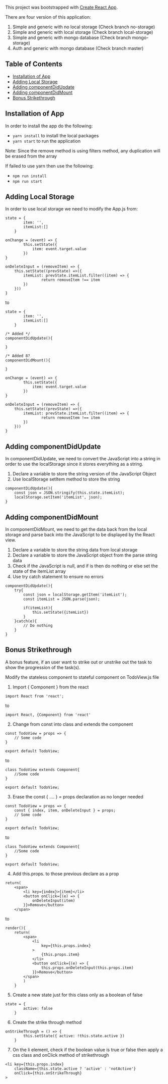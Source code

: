 This project was bootstrapped with [Create React App](https://github.com/facebookincubator/create-react-app).

There are four version of this application:
1. Simple and generic with no local storage (Check branch no-storage)
2. Simple and generic with local storage (Check branch local-storage)
3. Simple and generic with mongo database (Check branch mongo-storage)
4. Auth and generic with mongo database (Check branch master)

## Table of Contents
- [Installation of App](#installation-of-app)
- [Adding Local Storage](#adding-local-storage)
- [Adding componentDidUpdate](#adding-componentdidupdate)
- [Adding componentDidMount](#adding-componentdidmount)
- [Bonus Strikethrough](#bonus-strikethrough)

## Installation of App

In order to install the app do the following:

* `yarn install` to install the local packages
* `yarn start` to run the application

Note: Since the remove method is using filters method, any duplication will be erased from the array

If failed to use yarn then use the following:

* `npm run install`
* `npm run start`

## Adding Local Storage

In order to use local storage we need to modify the App.js from:

~~~~
state = {
        item: '',
        itemList:[]
    }

onChange = (event) => {
        this.setState({
            item: event.target.value
        })
}

onDeleteInput = (removeItem) => {
    this.setState((prevState) =>({
        itemList: prevState.itemList.filter((item) => {
                return removeItem !== item
        })
    })) 
}
~~~~

to

~~~~
state = {
        item: '',
        itemList:[]
    }

/* Added */
componentDidUpdate(){

}

/* Added 8?
componentDidMount(){

}

onChange = (event) => {
        this.setState({
            item: event.target.value
        })
}

onDeleteInput = (removeItem) => {
    this.setState((prevState) =>({
        itemList: prevState.itemList.filter((item) => {
                return removeItem !== item
        })
    })) 
}
~~~~

## Adding componentDidUpdate

In componentDidUpdate, we need to convert the JavaScript into a string in order to use the localStorage since it stores everything as a string.

1. Declare a variable to store the string version of the JavaScript Object
2. Use localStorage setItem method to store the string

~~~~
componentDidUpdate(){
    const json = JSON.stringify(this.state.itemList);
    localStorage.setItem('itemList', json);
}
~~~~

## Adding componentDidMount

In componentDidMount, we need to get the data back from the local storage and parse back into the JavaScript to be displayed by the React view.

1. Declare a variable to store the string data from local storage
2. Declare a variable to store the JavaScript object from the parse string data
3. Check if the JavaScript is null, and if is then do nothing or else set the state of the itemList array
4. Use try catch statement to ensure no errors

~~~~
componentDidUpdate(){
    try{
        const json = localStorage.getItem('itemList');
        const itemList = JSON.parse(json);

        if(itemList){
            this.setState({itemList})
        }
    }catch(e){
        // Do nothing
    }
}
~~~~

## Bonus Strikethrough

A bonus feature, if an user want to strike out or unstrike out the task to show the progression of the task(s).

Modify the stateless component to stateful component on TodoView.js file

1. Import { Component } from the react

~~~~
import React from 'react';
~~~~

to

~~~~
import React, {Component} from 'react'
~~~~

2. Change from const into class and extends the component

~~~~
const TodoView = props => {
    // Some code
}

export default TodoView;
~~~~

to

~~~~
class TodoView extends Component{
    //Some code
}

export default TodoView;
~~~~

3. Erase the const { .... } = props declaration as no longer needed

~~~~
const TodoView = props => {
    const { index, item, onDeleteInput } = props;
    // Some code
}

export default TodoView;
~~~~

to

~~~~
class TodoView extends Component{
    //Some code
}

export default TodoView;
~~~~

4. Add this.props.<name> to those previous declare as a prop

~~~~
return(
    <span>
        <li key={index}>{item}</li>
        <button onClick={(e) => {
            onDeleteInput(item)
        }}>Remove</button>
    </span>
~~~~

to

~~~~
render(){
    return(
        <span>
            <li 
                key={this.props.index}
            >
                {this.props.item}
            </li>
            <button onClick={(e) => {
                this.props.onDeleteInput(this.props.item)
            }}>Remove</button>
        </span>
        )
    }
~~~~

5. Create a new state just for this class only as a boolean of false

~~~~
state = {
        active: false
    }
~~~~

6. Create the strike through method

~~~~
onStrikeThrough = () => {
        this.setState({ active: !this.state.active })
    }
~~~~

7. On the li element, check if the boolean value is true or false then apply a css class and onClick method of strikethrough

~~~~
<li key={this.props.index}
    className={this.state.active ? 'active' : 'notActive'}
    onClick={this.onStrikeThrough}
>
~~~~